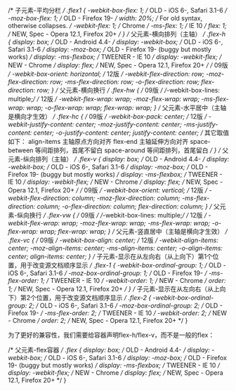 /* 子元素-平均分栏 */
.flex1 {
  -webkit-box-flex: 1;	  /* OLD - iOS 6-, Safari 3.1-6 */
  -moz-box-flex: 1;		 /* OLD - Firefox 19- */
  width: 20%;			   /* For old syntax, otherwise collapses. */
  -webkit-flex: 1;		  /* Chrome */
  -ms-flex: 1;			  /* IE 10 */
  flex: 1;				  /* NEW, Spec - Opera 12.1, Firefox 20+ */
}
/* 父元素-横向排列（主轴） */
.flex-h {
  display: box;			  /* OLD - Android 4.4- */
  display: -webkit-box;	  /* OLD - iOS 6-, Safari 3.1-6 */
  display: -moz-box;		 /* OLD - Firefox 19- (buggy but mostly works) */
  display: -ms-flexbox;	  /* TWEENER - IE 10 */
  display: -webkit-flex;	 /* NEW - Chrome */
  display: flex;			 /* NEW, Spec - Opera 12.1, Firefox 20+ */
  /* 09版 */
  -webkit-box-orient: horizontal;
  /* 12版 */
  -webkit-flex-direction: row;
  -moz-flex-direction: row;
  -ms-flex-direction: row;
  -o-flex-direction: row;
  flex-direction: row;
}
/* 父元素-横向换行 */
.flex-hw {
  /* 09版 */
  /*-webkit-box-lines: multiple;*/
  /* 12版 */
  -webkit-flex-wrap: wrap;
  -moz-flex-wrap: wrap;
  -ms-flex-wrap: wrap;
  -o-flex-wrap: wrap;
  flex-wrap: wrap;
}
/* 父元素-水平居中（主轴是横向才生效） */
.flex-hc {
  /* 09版 */
  -webkit-box-pack: center;
  /* 12版 */
  -webkit-justify-content: center;
  -moz-justify-content: center;
  -ms-justify-content: center;
  -o-justify-content: center;
  justify-content: center;
  /* 其它取值如下：
    align-items	 主轴原点方向对齐
    flex-end		主轴延伸方向对齐
    space-between   等间距排列，首尾不留白
    space-around	等间距排列，首尾留白
   */
}
/* 父元素-纵向排列（主轴） */
.flex-v {
  display: box;			  /* OLD - Android 4.4- */
  display: -webkit-box;	  /* OLD - iOS 6-, Safari 3.1-6 */
  display: -moz-box;		 /* OLD - Firefox 19- (buggy but mostly works) */
  display: -ms-flexbox;	  /* TWEENER - IE 10 */
  display: -webkit-flex;	 /* NEW - Chrome */
  display: flex;			 /* NEW, Spec - Opera 12.1, Firefox 20+ */
  /* 09版 */
  -webkit-box-orient: vertical;
  /* 12版 */
  -webkit-flex-direction: column;
  -moz-flex-direction: column;
  -ms-flex-direction: column;
  -o-flex-direction: column;
  flex-direction: column;
}
/* 父元素-纵向换行 */
.flex-vw {
  /* 09版 */
  /*-webkit-box-lines: multiple;*/
  /* 12版 */
  -webkit-flex-wrap: wrap;
  -moz-flex-wrap: wrap;
  -ms-flex-wrap: wrap;
  -o-flex-wrap: wrap;
  flex-wrap: wrap;
}
/* 父元素-竖直居中（主轴是横向才生效） */
.flex-vc {
  /* 09版 */
  -webkit-box-align: center;
  /* 12版 */
  -webkit-align-items: center;
  -moz-align-items: center;
  -ms-align-items: center;
  -o-align-items: center;
  align-items: center;
}
/* 子元素-显示在从左向右（从上向下）第1个位置，用于改变源文档顺序显示 */
.flex-1 {
  -webkit-box-ordinal-group: 1;   /* OLD - iOS 6-, Safari 3.1-6 */
  -moz-box-ordinal-group: 1;	  /* OLD - Firefox 19- */
  -ms-flex-order: 1;			  /* TWEENER - IE 10 */
  -webkit-order: 1;			   /* NEW - Chrome */
  order: 1;					   /* NEW, Spec - Opera 12.1, Firefox 20+ */
}
/* 子元素-显示在从左向右（从上向下）第2个位置，用于改变源文档顺序显示 */
.flex-2 {
  -webkit-box-ordinal-group: 2;   /* OLD - iOS 6-, Safari 3.1-6 */
  -moz-box-ordinal-group: 2;	  /* OLD - Firefox 19- */
  -ms-flex-order: 2;			  /* TWEENER - IE 10 */
  -webkit-order: 2;			   /* NEW - Chrome */
  order: 2;					   /* NEW, Spec - Opera 12.1, Firefox 20+ */
}

为了更好的兼容性，我们需要给容器声明flex-h/flex-v，而不是一般的flex：

/* 父元素-flex容器 */
.flex {
  display: box;			  /* OLD - Android 4.4- */
  display: -webkit-box;	  /* OLD - iOS 6-, Safari 3.1-6 */
  display: -moz-box;		 /* OLD - Firefox 19- (buggy but mostly works) */
  display: -ms-flexbox;	  /* TWEENER - IE 10 */
  display: -webkit-flex;	 /* NEW - Chrome */
  display: flex;			 /* NEW, Spec - Opera 12.1, Firefox 20+ */
}
